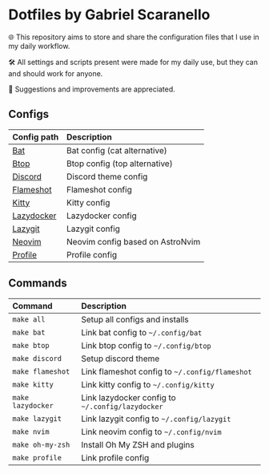 # Dotfiles by Gabriel Scaranello

🌐 This repository aims to store and share the configuration files that I use in my daily workflow.

🛠️ All settings and scripts present were made for my daily use, but they can and should work for anyone.

🚀 Suggestions and improvements are appreciated.

## Configs

| Config path                       | Description                      |
| :-------------------------------- | :------------------------------- |
| [Bat](./config/bat)               | Bat config (cat alternative)     |
| [Btop](./config/btop)             | Btop config (top alternative)    |
| [Discord](./config/discord)       | Discord theme config             |
| [Flameshot](./config/flameshot)   | Flameshot config                 |
| [Kitty](./config/kitty)           | Kitty config                     |
| [Lazydocker](./config/lazydocker) | Lazydocker config                |
| [Lazygit](./config/lazygit)       | Lazygit config                   |
| [Neovim](./config/nvim)           | Neovim config based on AstroNvim |
| [Profile](./config/profile)       | Profile config                   |

## Commands

| Command           | Description                                      |
| :---------------- | :----------------------------------------------- |
| `make all`        | Setup all configs and installs                   |
| `make bat`        | Link bat config to `~/.config/bat`               |
| `make btop`       | Link btop config to `~/.config/btop`             |
| `make discord`    | Setup discord theme                              |
| `make flameshot`  | Link flameshot config to `~/.config/flameshot`   |
| `make kitty`      | Link kitty config to `~/.config/kitty`           |
| `make lazydocker` | Link lazydocker config to `~/.config/lazydocker` |
| `make lazygit`    | Link lazygit config to `~/.config/lazygit`       |
| `make nvim`       | Link neovim config to `~/.config/nvim`           |
| `make oh-my-zsh`  | Install Oh My ZSH and plugins                    |
| `make profile`    | Link profile config                              |
